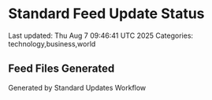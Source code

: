 # Standard Feed Update Status
Last updated: Thu Aug  7 09:46:41 UTC 2025
Categories: technology,business,world

## Feed Files Generated

Generated by Standard Updates Workflow
